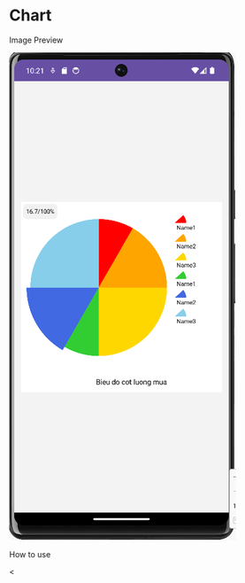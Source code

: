 # Chart
<p>Image Preview</p>
<img src="https://github.com/Dong0610/Chart/blob/master/app/src/main/assets/img.png"/>
<p> How to use</p>
<
